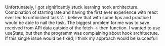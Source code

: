 Unfortunately, I got significantly stuck learning hook architecture. Combination of starting late and having the first ever experience with react ever led to unfinished task 2. I believe that with some tips and practice I would be able to nail the task. The biggest problem for me was to save received from API data outside of the fetch -> then function. I wanted to use useState, but then the programm was complaining about hook architecture.
If this single issue would be fixed, I think my approach would be succesfull
